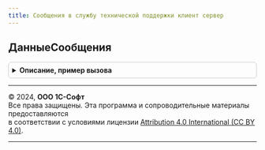 ```yaml
---
title: Сообщения в службу технической поддержки клиент сервер
---
```



## ДанныеСообщения
<details style="margin: 1em 0; padding: 0.5em; border: 1px solid #ccc; border-radius: 6px;">

<summary style="font-weight: bold; cursor: pointer;">Описание, пример вызова</summary>

```bsl

// Данные сообщения для отправки в техническую поддержку.
//
// Возвращаемое значение:
//  Структура - данные для формирования сообщения:
//    *Тема - Строка - тема сообщения;
//    *Сообщение  - Строка - тело текст сообщения для отправки;
//    *ИспользоватьСтандартныйШаблон - Булево - признак использования стандартного шаблона сообщения в техподдержку;
//    *Получатель - Строка - условное имя получателя сообщения;
//    *ИНН - Строка - ИНН организации;
//    *РегистрационныйНомер - Строка - регистрационный номер;
//    *НастройкиПоискаГотовогоОтвета - Структура - настройки поиска готового ответа. См. НастройкиПоискаГотовогоОтвета;
//    *ДанныеТехническойИнформации - Структура - данные технической информации. См. ОписаниеТехническойИнформации;
//    *НастройкиТехническойИнформации - Структура - данные технической информации. См. НастройкиТехническойИнформации.
//
Функция ДанныеСообщения() Экспорт
```

Пример вызова
```bsl
Результат = СообщенияВСлужбуТехническойПоддержкиКлиентСервер.ДанныеСообщения() 
```
</details>

---

© 2024, **ООО 1С-Софт**  
Все права защищены. Эта программа и сопроводительные материалы предоставляются  
в соответствии с условиями лицензии [Attribution 4.0 International (CC BY 4.0)](https://creativecommons.org/licenses/by/4.0/legalcode).

---
